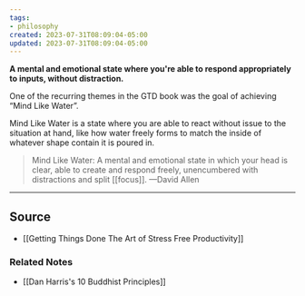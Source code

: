```yaml
---
tags:
- philosophy
created: 2023-07-31T08:09:04-05:00
updated: 2023-07-31T08:09:04-05:00
---
```

**A mental and emotional state where you're able to respond appropriately to inputs, without distraction.**

One of the recurring themes in the GTD book was the goal of achieving “Mind Like Water”. 

Mind Like Water is a state where you are able to react without issue to the situation at hand, like how water freely forms to match the inside of whatever shape contain it is poured in.

> Mind Like Water: A mental and emotional state in which your head is clear, able to create and respond freely, unencumbered with distractions and split [[focus]].
—David Allen
> 

---

## Source
- [[Getting Things Done The Art of Stress Free Productivity]]

### Related Notes
- [[Dan Harris's 10 Buddhist Principles]]